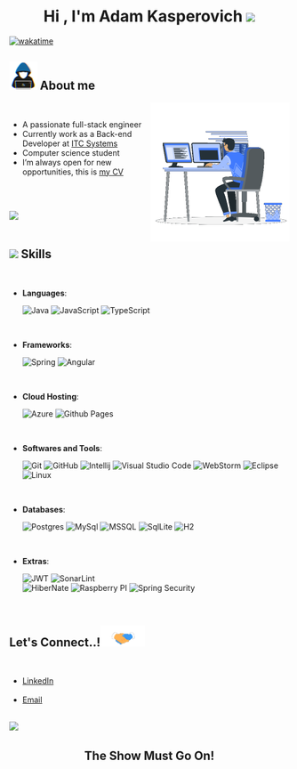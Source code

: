 <h1 align="center"><b>Hi , I'm Adam Kasperovich </b><img src="https://media.giphy.com/media/hvRJCLFzcasrR4ia7z/giphy.gif" width="35"></h1>

[![wakatime](https://wakatime.com/badge/user/018df251-8c63-40e6-ab09-171a69ac9114.svg)](https://wakatime.com/@018df251-8c63-40e6-ab09-171a69ac9114)


	
## <picture><img src = "https://github.com/0xAbdulKhalid/0xAbdulKhalid/raw/main/assets/mdImages/about_me.gif" width = 50px></picture> **About me**

<picture> <img align="right" src="https://github.com/0xAbdulKhalid/0xAbdulKhalid/raw/main/assets/mdImages/Right_Side.gif" width = 250px></picture>

<br>

- A passionate full-stack engineer
- Currently work as a Back-end Developer at [ITC Systems](https://itcsystems.com/)
- Computer science student
- I’m always open for new opportunities, this is [my CV](https://resume.io/r/YudtGSHGU)

<br><br>

<img src="https://user-images.githubusercontent.com/73097560/115834477-dbab4500-a447-11eb-908a-139a6edaec5c.gif"><br><br>

## <img src="https://media2.giphy.com/media/QssGEmpkyEOhBCb7e1/giphy.gif?cid=ecf05e47a0n3gi1bfqntqmob8g9aid1oyj2wr3ds3mg700bl&rid=giphy.gif" width ="25"><b> Skills</b>
<br>

<p align="center">

- **Languages**:
    
    ![Java](https://img.shields.io/badge/Java-ED8B00?style=for-the-badge&logo=openjdk&logoColor=white)
    ![JavaScript](https://img.shields.io/badge/JavaScript-F7DF1E?style=for-the-badge&logo=javascript&logoColor=black)
    ![TypeScript](https://img.shields.io/badge/TypeScript-007ACC?style=for-the-badge&logo=typescript&logoColor=white)

<br>   
    
- **Frameworks**:

   ![Spring](https://img.shields.io/badge/Spring-6DB33F?style=for-the-badge&logo=spring&logoColor=white)
   ![Angular](https://img.shields.io/badge/Angular-DD0031?style=for-the-badge&logo=angular&logoColor=white)

<br>

- **Cloud Hosting**:

    ![Azure](https://img.shields.io/badge/Microsoft_Azure-0089D6?style=for-the-badge&logo=microsoft-azure&logoColor=white)
    ![Github Pages](https://img.shields.io/badge/GitHub%20Pages-%23327FC7.svg?style=for-the-badge&logo=github&logoColor=white)
    
<br>

- **Softwares and Tools**:

    ![Git](https://img.shields.io/badge/git-%23F05033.svg?style=for-the-badge&logo=git&logoColor=white)
    ![GitHub](https://img.shields.io/badge/github-%23121011.svg?style=for-the-badge&logo=github&logoColor=white)
    ![Intellij](https://img.shields.io/badge/IntelliJ_IDEA-000000.svg?style=for-the-badge&logo=intellij-idea&logoColor=white)
    ![Visual Studio Code](https://img.shields.io/badge/Visual%20Studio%20Code-0078d7.svg?style=for-the-badge&logo=visual-studio-code&logoColor=white)
    ![WebStorm](https://img.shields.io/badge/WebStorm-000000?style=for-the-badge&logo=WebStorm&logoColor=white)
    ![Eclipse](https://img.shields.io/badge/Eclipse-2C2255?style=for-the-badge&logo=eclipse&logoColor=white)
    ![Linux](https://img.shields.io/badge/Linux-FCC624?style=for-the-badge&logo=linux&logoColor=black) 

<br>
  
- **Databases**:
    
    ![Postgres](https://img.shields.io/badge/PostgreSQL-316192?style=for-the-badge&logo=postgresql&logoColor=white)
    ![MySql](https://img.shields.io/badge/MySQL-005C84?style=for-the-badge&logo=mysql&logoColor=white)
    ![MSSQL](https://img.shields.io/badge/Microsoft%20SQL%20Server-CC2927?style=for-the-badge&logo=microsoft%20sql%20server&logoColor=white)
    ![SqlLite](https://img.shields.io/badge/SQLite-07405E?style=for-the-badge&logo=sqlite&logoColor=white)
    ![H2](https://user-images.githubusercontent.com/140953/31318987-7ab66974-ac5b-11e7-81db-8a4ad566551f.png)
    

<br>   

- **Extras**:

    ![JWT](https://img.shields.io/badge/json%20web%20tokens-323330?style=for-the-badge&logo=json-web-tokens&logoColor=pin)
    ![SonarLint](https://img.shields.io/badge/SonarLint-CB2029?style=for-the-badge&logo=sonarlint&logoColor=white)   
    ![HiberNate](https://img.shields.io/badge/Hibernate-59666C?style=for-the-badge&logo=Hibernate&logoColor=white)
    ![Raspberry PI](https://img.shields.io/badge/Raspberry%20Pi-A22846?style=for-the-badge&logo=Raspberry%20Pi&logoColor=white)
    ![Spring Security](https://img.shields.io/badge/Spring_Security-6DB33F?style=for-the-badge&logo=Spring-Security&logoColor=white)


</p>

<br>

## <b> Let's Connect..!</b><img src="https://github.com/0xAbdulKhalid/0xAbdulKhalid/raw/main/assets/mdImages/handshake.gif" width ="80">
<br>
<div align='left'>

<ul>

<li>
<a href="https://www.linkedin.com/in/adam-kasperovich-169069221/" target="_blank">
  LinkedIn
</a>
</li>

<br>

<li>
<a href="mailto:akasperovich1@gmail.com" target="_blank">
Email
</a>
</li>
	
</ul>
</div>

<br>
<img src="https://user-images.githubusercontent.com/73097560/115834477-dbab4500-a447-11eb-908a-139a6edaec5c.gif">
<br>

<div align='center'>

## <b>The Show Must Go On!</b>

</div>

<!---
whoisthisadam/whoisthisadam is a ✨ special ✨ repository because its `README.md` (this file) appears on your GitHub profile.
You can click the Preview link to take a look at your changes.
--->
